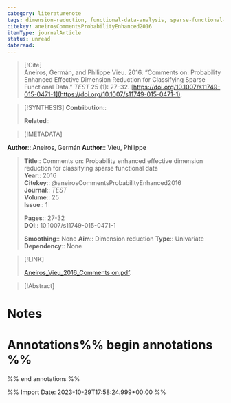 ```yaml
---
category: literaturenote
tags: dimension-reduction, functional-data-analysis, sparse-functional-data
citekey: aneirosCommentsProbabilityEnhanced2016
itemType: journalArticle
status: unread  
dateread:  
---
```


> [!Cite]  
> Aneiros, Germán, and Philippe Vieu. 2016. “Comments on: Probability Enhanced Effective Dimension Reduction for Classifying Sparse Functional Data.” _TEST_ 25 (1): 27–32. [https://doi.org/10.1007/s11749-015-0471-1](https://doi.org/10.1007/s11749-015-0471-1).

> [!SYNTHESIS] 
>**Contribution**::
>
>**Related**:: 
>

> [!METADATA]  
>
**Author**:: Aneiros, Germán
**Author**:: Vieu, Philippe<br>
> **Title**:: Comments on: Probability enhanced effective dimension reduction for classifying sparse functional data    
> **Year**:: 2016     
> **Citekey**:: @aneirosCommentsProbabilityEnhanced2016    
>**Journal**:: *TEST*    
>**Volume**:: 25    
>**Issue**:: 1     
>    
>    
>     
> **Pages**:: 27-32    
>**DOI**:: 10.1007/s11749-015-0471-1    
>
> **Smoothing**:: None
> **Aim**:: Dimension reduction
>**Type**:: Univariate
>**Dependency**:: None

> [!LINK] 
>
> [Aneiros_Vieu_2016_Comments on.pdf](file:///Users/steven/Library/CloudStorage/GoogleDrive-steven.golovkine@ul.ie/My%20Drive/bibliography/TEST/2016/Aneiros_Vieu_2016_Comments%20on.pdf).

>[!Abstract]
>>


# Notes<br>
# Annotations%% begin annotations %%  
 
  
%% end annotations %%

%% Import Date: 2023-10-29T17:58:24.999+00:00 %%

